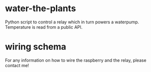 # water-the-plants
Python script to control a relay which in turn powers a waterpump. Temperature is read from a public API.

# wiring schema
For any information on how to wire the raspberry and the relay, please contact me!
